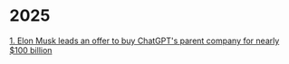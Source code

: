 # 2025

[1. Elon Musk leads an offer to buy ChatGPT's parent company for nearly $100 billion](/news/2025/1.md)
